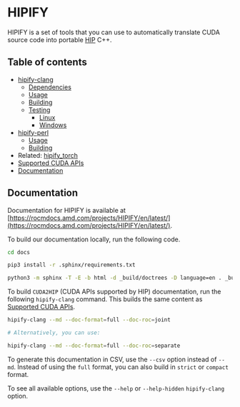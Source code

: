 # HIPIFY

HIPIFY is a set of tools that you can use to automatically translate CUDA source code into portable
[HIP](https://github.com/ROCm/HIP) C++.

## Table of contents

<!-- toc -->

* [hipify-clang](./docs/hipify-clang.md#hipify-clang)
  * [Dependencies](./docs/hipify-clang.md#hipify-clang-dependencies)
  * [Usage](./docs/hipify-clang.md#hipify-clang-usage)
  * [Building](./docs/hipify-clang.md#hipify-clang-building)
  * [Testing](./docs/hipify-clang.md#hipify-clang-testing)
    * [Linux](./docs/hipify-clang.md#hipify-clang-linux-testing)
    * [Windows](./docs/hipify-clang.md#hipify-clang-windows-testing)
* [hipify-perl](./docs/hipify-perl.md#hipify-perl)
  * [Usage](./docs/hipify-perl.md#hipify-perl-usage)
  * [Building](./docs/hipify-perl.md#hipify-perl-building)
* Related: [hipify_torch](https://github.com/ROCmSoftwarePlatform/hipify_torch)
* [Supported CUDA APIs](./docs/supported_apis.md#supported-cuda-apis)
* [Documentation](#documentation)

<!-- tocstop -->

## Documentation

Documentation for HIPIFY is available at
[https://rocmdocs.amd.com/projects/HIPIFY/en/latest/](https://rocmdocs.amd.com/projects/HIPIFY/en/latest/).

To build our documentation locally, run the following code.

```bash
cd docs

pip3 install -r .sphinx/requirements.txt

python3 -m sphinx -T -E -b html -d _build/doctrees -D language=en . _build/html
```

To build `CUDA2HIP` (CUDA APIs supported by HIP) documentation, run the following `hipify-clang`
command. This builds the same content as
[Supported CUDA APIs](./docs/supported_apis.md#supported-cuda-apis).

```bash
hipify-clang --md --doc-format=full --doc-roc=joint

# Alternatively, you can use:

hipify-clang --md --doc-format=full --doc-roc=separate
```

To generate this documentation in CSV, use the `--csv` option instead of `--md`. Instead of using
the `full` format, you can also build in `strict` or `compact` format.

To see all available options, use the `--help` or `--help-hidden` `hipify-clang` option.
